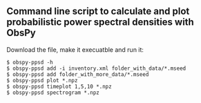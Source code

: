 ## Command line script to calculate and plot probabilistic power spectral densities with ObsPy

Download the file, make it execuatble and run it:

```
$ obspy-ppsd -h
$ obspy-ppsd add -i inventory.xml folder_with_data/*.mseed
$ obspy-ppsd add folder_with_more_data/*.mseed
$ obspy-ppsd plot *.npz
$ obspy-ppsd timeplot 1,5,10 *.npz
$ obspy-ppsd spectrogram *.npz
```